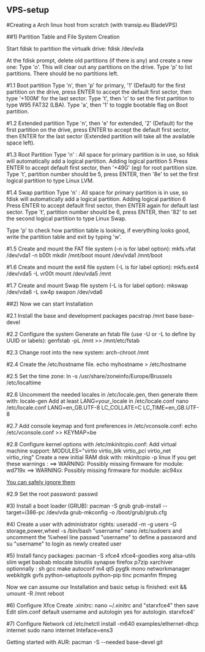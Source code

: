 ## VPS-setup
#Creating a Arch linux host from scratch (with transip.eu BladeVPS)

##1) Partition Table and File System Creation

 Start fdisk to partition the virtualk drive:
	fdisk /dev/vda
	
 At the fdisk prompt, delete old partitions (if there is any) and create a new one:
 Type 'o'. This will clear out any partitions on the drive.
 Type 'p' to list partitions. There should be no partitions left.

 #1.1 Boot partition
 Type 'n', then 'p' for primary, '1' (Default) for the first partition on the drive, press ENTER to accept the default first sector, then type '+100M' for the last sector.
 Type 't', then 'c' to set the first partition to type W95 FAT32 (LBA).
 Type 'a', then '1' to toggle bootable flag on Boot partition. 

 #1.2 Extended partition
  Type 'n', then 'e' for extended, '2' (Default) for the first partition on the drive, press ENTER to accept the default first sector, then ENTER for the last sector (Extended partition will take all the available space left).

 #1.3 Root Partition
 Type 'n' : All space for primary partition is in use, so fdisk will automatically add a logical partition.
 Adding logical partition 5
 Press ENTER to accept default first sector, then '+49G' (eg) for root partition size.
 Type 't', partition number should be 5, press ENTER, then '8e' to set the first logical partition to type Linux LVM.
 
 #1.4 Swap partition
 Type 'n' : All space for primary partition is in use, so fdisk will automatically add a logical partition.
 Adding logical partition 6
 Press ENTER to accept default first sector, then ENTER again for default last sector.
 Type 't', partition number should be 6, press ENTER, then '82' to set the second logical partition to type Linux Swap.

 Type 'p' to check how partition table is looking, if everything looks good, write the partition table and exit by typing 'w'.

 #1.5 Create and mount the FAT file system (-n is for label option):
	mkfs.vfat /dev/vda1 -n b00t
 	mkdir /mnt/boot
 	mount /dev/vda1 /mnt/boot

 #1.6 Create and mount the ext4 file system (-L is for label option):
 	mkfs.ext4 /dev/vda5 -L vr00t
 	mount /dev/vda5 /mnt
 
 #1.7 Create and mount Swap file system (-L is for label option):
 	mkswap /dev/vda6 -L sw4p
 	swapon /dev/vda6
 
##2) Now we can start Installation

 #2.1 Install the base and development packages
 	pacstrap /mnt base base-devel
 
 #2.2 Configure the system
 Generate an fstab file (use -U or -L to define by UUID or labels):
 	genfstab -pL /mnt >> /mnt/etc/fstab

 #2.3 Change root into the new system:
 	arch-chroot /mnt

 #2.4 Create the /etc/hostname file.
 	echo myhostname > /etc/hostname
 
 #2.5 Set the time zone:
 	ln -s /usr/share/zoneinfo/Europe/Brussels /etc/localtime

 #2.6 Uncomment the needed locales in /etc/locale.gen, then generate them with:
 	locale-gen
 Add at least LANG=your_locale in /etc/locale.conf
 	nano /etc/locale.conf
	LANG=en_GB.UTF-8
	LC_COLLATE=C
	LC_TIME=en_GB.UTF-8
	
 #2.7 Add console keymap and font preferences in /etc/vconsole.conf:
 	echo /etc/vconsole.conf >> KEYMAP=be
 
 #2.8 Configure kernel options with /etc/mkinitcpio.conf:
 Add virtual machine support:
 MODULES="virtio virtio_blk virtio_pci virtio_net virtio_ring"
 Create a new initial RAM disk with:
 	mkinitcpio -p linux
 If you get these warnings :
 ==> WARNING: Possibly missing firmware for module: wd719x
 ==> WARNING: Possibly missing firmware for module: aic94xx
 
[You can safely ignore them](https://wiki.archlinux.org/index.php/mkinitcpio#Possibly_missing_firmware_for_module_XXXX)
 
 #2.9 Set the root password:
 passwd 
 
#3) Install a boot loader (GRUB):
 pacman -S grub
 grub-install --target=i386-pc /dev/vda
 grub-mkconfig -o /boot/grub/grub.cfg
 
#4) Create a user with administrator rights:
 useradd -m -g users -G storage,power,wheel -s /bin/bash "username"
 nano /etc/sudoers and uncomment the %wheel line
 passwd "username" to define a password and su "username" to login as newly created user

#5) Install fancy packages:
 pacman -S xfce4 xfce4-goodies xorg alsa-utils slim wget baobab mlocate binutils synapse firefox p7zip xarchiver
	optionnally : sh gcc make autoconf m4 qt5 pygtk mono networkmanager webkitgtk gvfs python-setuptools python-pip tinc pcmanfm ffmpeg
	
Now we can assume our Installation and basic setup is finished:
 	exit && umount -R /mnt
 	reboot
 
#6) Configure Xfce
Create .xinitrc:
	nano ~/.xinitrc and "starxfce4" then save
Edit slim.conf default username and autologin yes for autologin.
	starxfce4'

#7) Configure Network
 cd /etc/netctl
 install -m640 examples/ethernet-dhcp internet
 sudo nano internet
 Inteface=ens3

 Getting started with AUR:
 pacman -S --needed base-devel git 
